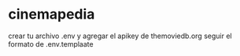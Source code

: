 # cinemapedia

crear tu archivo .env y agregar el apikey de themoviedb.org
seguir el formato de .env.templaate